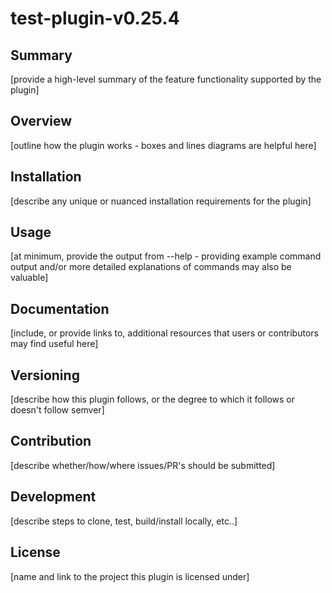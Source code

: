 # test-plugin-v0.25.4

## Summary

[provide a high-level summary of the feature functionality supported by the plugin]

## Overview

[outline how the plugin works - boxes and lines diagrams are helpful here]

## Installation

[describe any unique or nuanced installation requirements for the plugin]

## Usage

[at minimum, provide the output from --help - providing example command output and/or more detailed explanations of commands may also be valuable]

## Documentation

[include, or provide links to, additional resources that users or contributors may find useful here]

## Versioning

[describe how this plugin follows, or the degree to which it follows or doesn't follow semver]

## Contribution

[describe whether/how/where issues/PR's should be submitted]

## Development

[describe steps to clone, test, build/install locally, etc..]

## License

[name and link to the project this plugin is licensed under]
